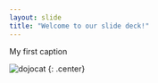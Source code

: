 ```yaml
---
layout: slide
title: "Welcome to our slide deck!"
---
```


My first caption

![dojocat](https://octodex.github.com/images/dojocat.jpg)
{: .center}
